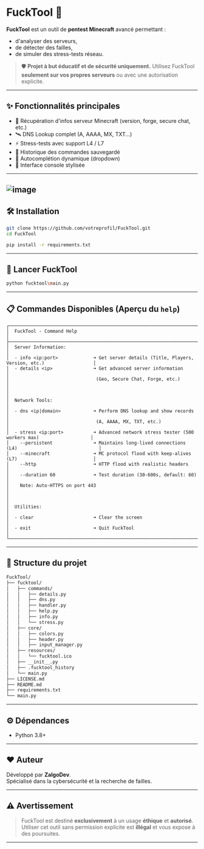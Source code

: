 ﻿# FuckTool 🚀

**FuckTool** est un outil de **pentest Minecraft** avancé permettant :
- d'analyser des serveurs,
- de détecter des failles,
- de simuler des stress-tests réseau.

> 🛡️ **Projet à but éducatif et de sécurité uniquement.** Utilisez FuckTool **seulement sur vos propres serveurs** ou avec une autorisation explicite.

---

## ✨ Fonctionnalités principales

- 🔎 Récupération d'infos serveur Minecraft (version, forge, secure chat, etc.)
- 🛰️ DNS Lookup complet (A, AAAA, MX, TXT...)
- ⚡ Stress-tests avec support L4 / L7
- 📜 Historique des commandes sauvegardé
- 🧠 Autocomplétion dynamique (dropdown)
- 🎨 Interface console stylisée

---
![image](https://github.com/user-attachments/assets/6ff708cd-d4ae-433a-a1c7-d54e4a790384)
---

## 🛠️ Installation

```bash
git clone https://github.com/votreprofil/FuckTool.git
cd FuckTool
```

```bash
pip install -r requirements.txt
```

---

## 🚀 Lancer FuckTool

```bash
python fucktool\main.py
```

---

## 📋 Commandes Disponibles (Aperçu du `help`)

```text
┌────────────────────────────────────────────────────────────────────────────────────────────────────┐
│  FuckTool - Command Help                                                                            │
├────────────────────────────────────────────────────────────────────────────────────────────────────┤
│  Server Information:                                                                                │
│  - info <ip:port>             ➜ Get server details (Title, Players, Version, etc.)                  │
│  - details <ip>               ➜ Get advanced server information                                    │
│                                (Geo, Secure Chat, Forge, etc.)                                      │
│                                                                                                    │
│  Network Tools:                                                                                     │
│  - dns <ip|domain>            ➜ Perform DNS lookup and show records                                │
│                                (A, AAAA, MX, TXT, etc.)                                             │
│  - stress <ip:port>           ➜ Advanced network stress tester (500 workers max)                   │
│    --persistent               ➜ Maintains long-lived connections (L4)                              │
│    --minecraft                ➜ MC protocol flood with keep-alives (L7)                            │
│    --http                     ➜ HTTP flood with realistic headers                                 │
│    --duration 60              ➜ Test duration (30-600s, default: 60)                               │
│    Note: Auto-HTTPS on port 443                                                                     │
│                                                                                                    │
│  Utilities:                                                                                         │
│  - clear                      ➜ Clear the screen                                                   │
│  - exit                       ➜ Quit FuckTool                                                      │
└────────────────────────────────────────────────────────────────────────────────────────────────────┘
```

---

## 📂 Structure du projet

```bash
FuckTool/
├── fucktool/
│   ├── commands/
│   │   ├── details.py
│   │   ├── dns.py
│   │   ├── handler.py
│   │   ├── help.py
│   │   ├── info.py
│   │   └── stress.py
│   ├── core/
│   │   ├── colors.py
│   │   ├── header.py
│   │   ├── input_manager.py
│   ├── resources/
│   │   └── fucktool.ico
│   ├── __init__.py
│   ├── .fucktool_history
│   └── main.py
├── LICENSE.md
├── README.md
├── requirements.txt
└── main.py
```

---

## ⚙️ Dépendances

- Python 3.8+

---

## ❤️ Auteur

Développé par **ZalgoDev**.  
Spécialisé dans la cybersécurité et la recherche de failles.

---

## ⚠️ Avertissement

> FuckTool est destiné **exclusivement** à un usage **éthique** et **autorisé**.  
> Utiliser cet outil sans permission explicite est **illégal** et vous expose à des poursuites.

---
